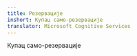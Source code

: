```yaml
---
title: Резервације
inshort: Купац само-резервације
translator: Microsoft Cognitive Services
---
```


Купац само-резервације



